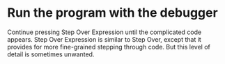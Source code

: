 # Run the program with the debugger
Continue pressing Step Over Expression until the complicated code appears. Step Over Expression is similar to Step Over, except that it provides for more fine-grained stepping through code. But this level of detail is sometimes unwanted.